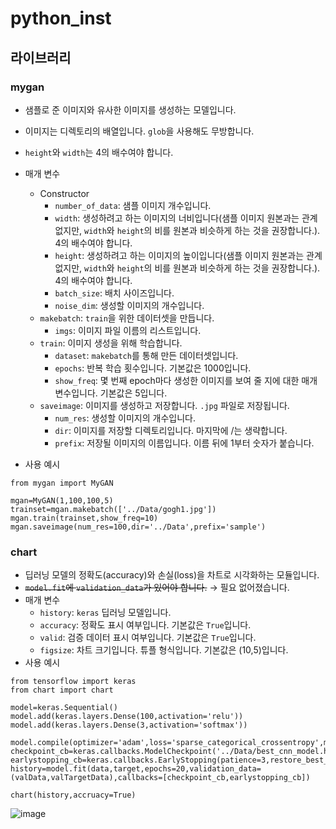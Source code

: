 # python_inst

## 라이브러리
### mygan
- 샘플로 준 이미지와 유사한 이미지를 생성하는 모델입니다.
- 이미지는 디렉토리의 배열입니다. `glob`을 사용해도 무방합니다.
- `height`와 `width`는 4의 배수여야 합니다.
- 매개 변수
  - Constructor
    - `number_of_data`: 샘플 이미지 개수입니다.
    - `width`: 생성하려고 하는 이미지의 너비입니다(샘플 이미지 원본과는 관계없지만, `width`와 `height`의 비를 원본과 비슷하게 하는 것을 권장합니다.). 4의 배수여야 합니다.
    - `height`: 생성하려고 하는 이미지의 높이입니다(샘플 이미지 원본과는 관계없지만, `width`와 `height`의 비를 원본과 비슷하게 하는 것을 권장합니다.). 4의 배수여야 합니다.
    - `batch_size`: 배치 사이즈입니다.
    - `noise_dim`: 생성할 이미지의 개수입니다.
  - `makebatch`: `train`을 위한 데이터셋을 만듭니다.
    - `imgs`: 이미지 파일 이름의 리스트입니다.
  - `train`: 이미지 생성을 위해 학습합니다.
    - `dataset`: `makebatch`를 통해 만든 데이터셋입니다.
    - `epochs`: 반복 학습 횟수입니다. 기본값은 1000입니다.
    - `show_freq`: 몇 번째 epoch마다 생성한 이미지를 보여 줄 지에 대한 매개 변수입니다. 기본값은 5입니다.
  - `saveimage`: 이미지를 생성하고 저장합니다. `.jpg` 파일로 저장됩니다.
    - `num_res`: 생성할 이미지의 개수입니다.
    - `dir`: 이미지를 저장할 디렉토리입니다. 마지막에 /는 생략합니다.
    - `prefix`: 저장될 이미지의 이름입니다. 이름 뒤에 1부터 숫자가 붙습니다.
    
- 사용 예시
```
from mygan import MyGAN

mgan=MyGAN(1,100,100,5)
trainset=mgan.makebatch(['../Data/gogh1.jpg'])
mgan.train(trainset,show_freq=10)
mgan.saveimage(num_res=100,dir='../Data',prefix='sample')
```
### chart
- 딥러닝 모델의 정확도(accuracy)와 손실(loss)을 차트로 시각화하는 모듈입니다.
- ~~`model.fit`에 `validation_data`가 있어야 합니다.~~ &rarr; 필요 없어졌습니다.
- 매개 변수
  - `history`: `keras` 딥러닝 모델입니다.
  - `accuracy`: 정확도 표시 여부입니다. 기본값은 `True`입니다.
  - `valid`: 검증 데이터 표시 여부입니다. 기본값은 `True`입니다.
  - `figsize`: 차트 크기입니다. 튜플 형식입니다. 기본값은 (10,5)입니다.
- 사용 예시
```
from tensorflow import keras
from chart import chart

model=keras.Sequential()
model.add(keras.layers.Dense(100,activation='relu'))
model.add(keras.layers.Dense(3,activation='softmax'))

model.compile(optimizer='adam',loss='sparse_categorical_crossentropy',metrics='accuracy')
checkpoint_cb=keras.callbacks.ModelCheckpoint('../Data/best_cnn_model.h5')
earlystopping_cb=keras.callbacks.EarlyStopping(patience=3,restore_best_weights=True)
history=model.fit(data,target,epochs=20,validation_data=(valData,valTargetData),callbacks=[checkpoint_cb,earlystopping_cb])

chart(history,accruacy=True)
```

![image](https://user-images.githubusercontent.com/80088464/223640515-b1a36143-9fd5-430d-8187-162976c0dd9d.png)
